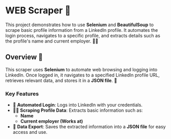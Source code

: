 # WEB Scraper 🚀

This project demonstrates how to use **Selenium** and **BeautifulSoup** to scrape basic profile information from a LinkedIn profile. It automates the login process, navigates to a specific profile, and extracts details such as the profile's name and current employer. 🕵️‍♂️

## Overview 🌟

This scraper uses **Selenium** to automate web browsing and logging into LinkedIn. Once logged in, it navigates to a specified LinkedIn profile URL, retrieves relevant data, and stores it in a **JSON file**. 🎯

### Key Features

- 🔐 **Automated Login**: Logs into LinkedIn with your credentials.
- 🧑‍💼 **Scraping Profile Data**: Extracts basic information such as:
  - **Name**
  - **Current employer (Works at)**
- 💾 **Data Export**: Saves the extracted information into a **JSON file** for easy access and use.

